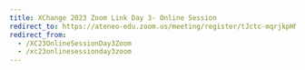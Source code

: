 ```yaml
---
title: XChange 2023 Zoom Link Day 3- Online Session
redirect_to: https://ateneo-edu.zoom.us/meeting/register/tJctc-mqrjkpHNWyGGRMmk6mwAEmaFDvIoNS
redirect_from: 
  - /XC23OnlineSessionDay3Zoom
  - /xc23onlinesessionday3zoom
---
```

